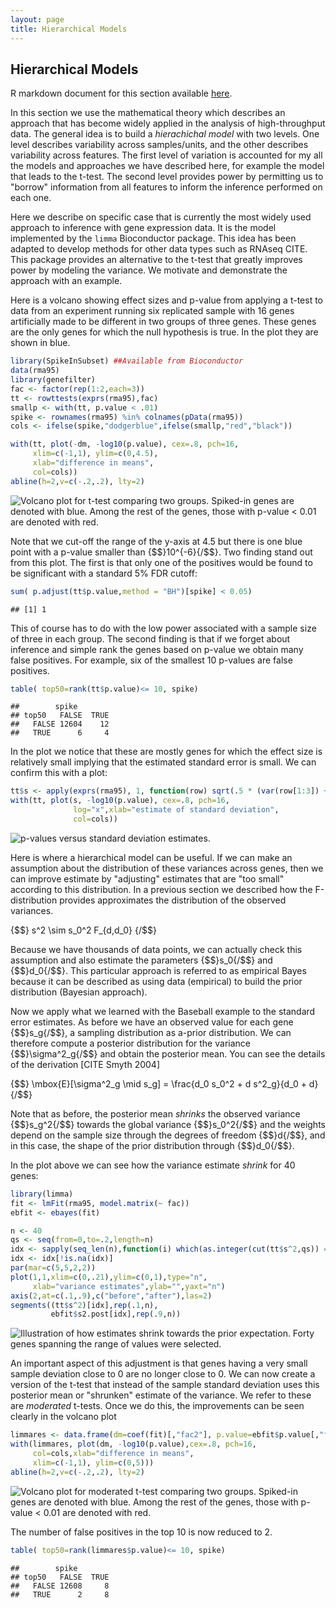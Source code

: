 ```yaml
---
layout: page
title: Hierarchical Models
---
```




## Hierarchical Models

R markdown document for this section available [here](https://github.com/genomicsclass/labs/tree/master/course3/hierarchical_models.Rmd).

In this section we use the mathematical theory which describes an approach that has become widely applied in the analysis of high-throughput data. The general idea is to build a _hierachichal model_ with two levels. One level describes variability across samples/units, and the other describes variability across features. The first level of variation is accounted for my all the models and approaches we have described here, for example the model that leads to the t-test. The second level provides power by permitting us to "borrow" information from all features to inform the inference performed on each one. 

Here we describe on specific case that is currently the most widely used approach to inference with gene expression data. It is the model implemented by the `limma` Bioconductor package. This idea has been adapted to develop methods for other data types such as RNAseq CITE.
This package provides an alternative to the t-test that greatly improves power by modeling the variance. We motivate and demonstrate the approach with an example.

Here is a volcano showing effect sizes and p-value from applying a t-test to data from an experiment running six replicated sample with 16 genes artificially made to be different in two groups of three genes. These genes are the only genes for which the null hypothesis is true. In the plot they are shown in blue.


```r
library(SpikeInSubset) ##Available from Bioconductor
data(rma95)
library(genefilter)
fac <- factor(rep(1:2,each=3))
tt <- rowttests(exprs(rma95),fac)
smallp <- with(tt, p.value < .01)
spike <- rownames(rma95) %in% colnames(pData(rma95))
cols <- ifelse(spike,"dodgerblue",ifelse(smallp,"red","black"))

with(tt, plot(-dm, -log10(p.value), cex=.8, pch=16,
     xlim=c(-1,1), ylim=c(0,4.5),
     xlab="difference in means",
     col=cols))
abline(h=2,v=c(-.2,.2), lty=2)
```

![Volcano plot for t-test comparing two groups. Spiked-in genes are denoted with blue. Among the rest of the genes, those with p-value < 0.01 are denoted with red.](images/R/hierarchical_models-tmp-volcano-plot-1.png) 

Note that we cut-off the range of the y-axis at 4.5 but there is one blue point with a p-value smaller than {$$}10^{-6}{/$$}. Two finding stand out from this plot. The first is that only one of the positives would be found to be significant with a standard 5% FDR cutoff:


```r
sum( p.adjust(tt$p.value,method = "BH")[spike] < 0.05)
```

```
## [1] 1
```

This of course has to do with the low power associated with a sample size of three in each group. The second finding is that if we forget about inference and simple rank the genes based on p-value we obtain many false positives. For example, six of the smallest 10 p-values are false positives. 


```r
table( top50=rank(tt$p.value)<= 10, spike) 
```

```
##        spike
## top50   FALSE  TRUE
##   FALSE 12604    12
##   TRUE      6     4
```

In the plot we notice that these are mostly genes for which the effect size is relatively small implying that the estimated standard error is small. We can confirm this with a plot:


```r
tt$s <- apply(exprs(rma95), 1, function(row) sqrt(.5 * (var(row[1:3]) + var(row[4:6]))))
with(tt, plot(s, -log10(p.value), cex=.8, pch=16,
              log="x",xlab="estimate of standard deviation",
              col=cols))
```

![p-values versus standard deviation estimates.](images/R/hierarchical_models-tmp-pval_versus_sd-1.png) 

Here is where a hierarchical model can be useful. If we can make an assumption about the distribution of these variances across genes, then we can improve estimate by "adjusting" estimates that are "too small" according to this distribution. In a previous section we described how the F-distribution provides approximates the distribution of the observed variances.

{$$}
s^2 \sim s_0^2 F_{d,d_0}
{/$$}

Because we have thousands of data points, we can actually check this assumption and also estimate the parameters {$$}s_0{/$$} and {$$}d_0{/$$}. This particular approach is referred to as empirical Bayes because it can be described as using data (empirical) to build the prior distribution (Bayesian approach). 

Now we apply what we learned with the Baseball example to the standard error estimates. As before we have an observed value for each gene {$$}s_g{/$$}, a sampling distribution as a-prior distribution. We can therefore compute a posterior distribution for the variance {$$}\sigma^2_g{/$$} and obtain the posterior mean. You can see the details of the derivation [CITE Smyth 2004]

{$$}
\mbox{E}[\sigma^2_g \mid s_g] = \frac{d_0 s_0^2 + d s^2_g}{d_0 + d}
{/$$}

Note that as before, the posterior mean _shrinks_ the observed variance {$$}s_g^2{/$$} towards the global variance {$$}s_0^2{/$$} and the weights depend on the sample size through the degrees of freedom {$$}d{/$$}, and in this case, the shape of the prior distribution through {$$}d_0{/$$}. 

In the plot above we can see how the variance estimate _shrink_ for 40 genes:



```r
library(limma)
fit <- lmFit(rma95, model.matrix(~ fac))
ebfit <- ebayes(fit)

n <- 40
qs <- seq(from=0,to=.2,length=n)
idx <- sapply(seq_len(n),function(i) which(as.integer(cut(tt$s^2,qs)) == i)[1])
idx <- idx[!is.na(idx)]
par(mar=c(5,5,2,2))
plot(1,1,xlim=c(0,.21),ylim=c(0,1),type="n",
     xlab="variance estimates",ylab="",yaxt="n")
axis(2,at=c(.1,.9),c("before","after"),las=2)
segments((tt$s^2)[idx],rep(.1,n),
         ebfit$s2.post[idx],rep(.9,n))
```

![Illustration of how estimates shrink towards the prior expectation. Forty genes spanning the range of values were selected.](images/R/hierarchical_models-tmp-shrinkage-1.png) 

An important aspect of this adjustment is that genes having a very small sample deviation close to 0 are no longer close to 0. We can now create a version of the t-test that instead of the sample standard deviation uses this posterior mean or "shrunken" estimate of the variance. We refer to these are _moderated_ t-tests. Once we do this, the improvements can be seen clearly in the volcano plot


```r
limmares <- data.frame(dm=coef(fit)[,"fac2"], p.value=ebfit$p.value[,"fac2"])
with(limmares, plot(dm, -log10(p.value),cex=.8, pch=16,
     col=cols,xlab="difference in means",
     xlim=c(-1,1), ylim=c(0,5)))
abline(h=2,v=c(-.2,.2), lty=2)
```

![Volcano plot for moderated t-test comparing two groups. Spiked-in genes are denoted with blue. Among the rest of the genes, those with p-value < 0.01 are denoted with red.](images/R/hierarchical_models-tmp-volcano-plot2-1.png) 

The number of false positives in the top 10 is now reduced to 2. 


```r
table( top50=rank(limmares$p.value)<= 10, spike) 
```

```
##        spike
## top50   FALSE  TRUE
##   FALSE 12608     8
##   TRUE      2     8
```
